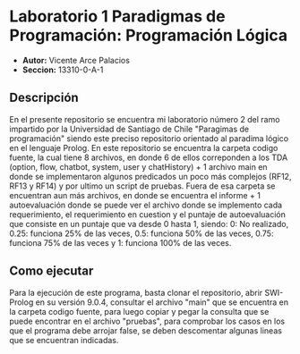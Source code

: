 # Laboratorio 1 Paradigmas de Programación: Programación Lógica
* **Autor:** Vicente Arce Palacios
* **Seccion:** 13310-0-A-1

## Descripción
En el presente repositorio se encuentra mi laboratorio número 2 del ramo impartido por la Universidad de Santiago de Chile "Paragimas de programación" siendo este preciso repositorio orientado al paradima lógico en el lenguaje Prolog.
En este repositorio se encuentra la carpeta codigo fuente, la cual tiene 8 archivos, en donde 6 de ellos correponden a los TDA (option, flow, chatbot, system, user y chatHistory) + 1 archivo main en donde se implementaron algunos predicados un poco más complejos (RF12, RF13 y RF14) y por ultimo un script de pruebas. Fuera de esa carpeta se encuentran aun más archivos, en donde se encuentra el informe + 1 autoevaluación donde se puede ver el archivo donde se implemento cada requerimiento, el requerimiento en cuestion y el puntaje de autoevaluación que consiste en un puntaje que va desde 0 hasta 1, siendo: 0: No realizado, 0.25: funciona 25% de las veces, 0.5: funciona 50% de las veces, 0.75: funciona 75% de las veces y 1: funciona 100% de las veces.
## Como ejecutar
Para la ejecución de este programa, basta clonar el repositorio, abrir SWI-Prolog en su versión 9.0.4, consultar el archivo "main" que se encuentra en la carpeta codigo fuente, para luego copiar y pegar la consulta que se puede encontrar en el archivo "pruebas", para comprobar los casos en los que el programa debe arrojar false, se deben descomentar algunas lineas que se encuentran indicadas.
